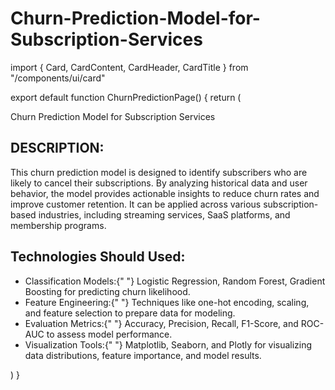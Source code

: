 # Churn-Prediction-Model-for-Subscription-Services
import { Card, CardContent, CardHeader, CardTitle } from "/components/ui/card"

export default function ChurnPredictionPage() {
  return (
    <div className="bg-white min-h-screen p-8">
      <Card className="max-w-4xl mx-auto">
        <CardHeader>
          <CardTitle className="text-3xl font-bold text-black">
            Churn Prediction Model for Subscription Services
          </CardTitle>
          <div className="border-b border-black w-full my-4" />
        </CardHeader>
        <CardContent className="space-y-6">
          <div>
            <h2 className="text-xl font-bold text-black mb-2">DESCRIPTION:</h2>
            <p className="text-black">
              This churn prediction model is designed to identify subscribers who are likely to cancel their subscriptions. By analyzing historical data and user behavior, the model provides actionable insights to reduce churn rates and improve customer retention. It can be applied across various subscription-based industries, including streaming services, SaaS platforms, and membership programs.
            </p>
          </div>
          <div>
            <h2 className="text-xl font-bold text-black mb-2">Technologies Should Used:</h2>
            <ul className="space-y-4">
              <li>
                <span className="font-bold text-black">Classification Models:</span>{" "}
                <span className="text-black">Logistic Regression, Random Forest, Gradient Boosting for predicting churn likelihood.</span>
              </li>
              <li>
                <span className="font-bold text-black">Feature Engineering:</span>{" "}
                <span className="text-black">Techniques like one-hot encoding, scaling, and feature selection to prepare data for modeling.</span>
              </li>
              <li>
                <span className="font-bold text-black">Evaluation Metrics:</span>{" "}
                <span className="text-black">Accuracy, Precision, Recall, F1-Score, and ROC-AUC to assess model performance.</span>
              </li>
              <li>
                <span className="font-bold text-black">Visualization Tools:</span>{" "}
                <span className="text-black">Matplotlib, Seaborn, and Plotly for visualizing data distributions, feature importance, and model results.</span>
              </li>
            </ul>
          </div>
        </CardContent>
      </Card>
    </div>
  )
}
